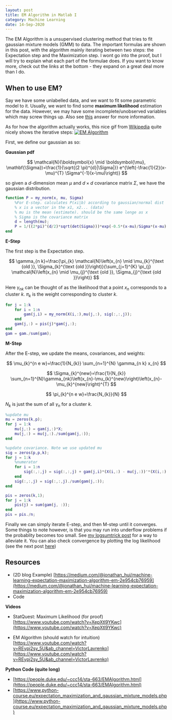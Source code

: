 ```yaml
---
layout: post
title: EM Algorithm in Matlab I
category: Machine Learning
date: 14-Sep-2020
---
```

<script type="text/javascript" async
  src="https://cdnjs.cloudflare.com/ajax/libs/mathjax/2.7.7/latest.js?config=TeX-MML-AM_CHTML">
</script>

The EM Algorithm is a unsupervised clustering method that tries to fit gaussian mixture models (GMM) to data. The important formulas are shown in this post, with the algorithm mainly iterating between two steps: the Expectation step and the Maximization step. I wont go into the proof, but I will try to explain what each part of the formulae does. If you want to know more, check out the links at the bottom - they expand on a great deal more than I do.

## When to use EM?
Say we have some unlabelled data, and we want to fit some parametric model to it. Usually, we want to find some **maximum likelihood** estimation for the data. However, we may have some incomplete/unobserved variables which may screw things up. Also see [this](https://stats.stackexchange.com/questions/326343/why-use-em-algorithm-instead-of-just-plain-old-ml-for-mixture-model) answer for more information.

As for how the algorithm actually works, this nice gif from [Wikipedia](https://en.wikipedia.org/wiki/Expectation%E2%80%93maximization_algorithm) quite nicely shows the iterative steps:
[![EM Algorithm](https://upload.wikimedia.org/wikipedia/commons/6/69/EM_Clustering_of_Old_Faithful_data.gif)](https://upload.wikimedia.org/wikipedia/commons/6/69/EM_Clustering_of_Old_Faithful_data.gif)

First, we define our gaussian as so: 

**Gaussian pdf**

$$
\mathcal{N}(\boldsymbol{x} \mid \boldsymbol{\mu}, \mathbf{\Sigma})=\frac{1}{\sqrt{(2 \pi)^{d}|\Sigma|}} e^{\left(-\frac{1}{2}(x-\mu)^{T} \Sigma^{-1}(x-\mu)\right)}
$$

so given a $d$-dimension mean $\mu$ and $d\times d$ covariance matrix $\Sigma$, we have the gaussian distribution.

```Matlab
function P = my_norm(x, mu, Sigma)
    %For E-step. calculates P(xi|b) according to gaussian/normal dist
    % x is a vector in the x1, x2... (data)
    % mu is the mean (estimate). should be the same lenge as x
    % Sigma is the covariance matrix
    d = length(mu);
    P = 1/((2*pi)^(d/2)*sqrt(det(Sigma)))*exp(-0.5*(x-mu)/Sigma*(x-mu)');
end
```

**E-Step**

The first step is the Expectation step. 

$$
\gamma_{n k}=\frac{\pi_{k} \mathcal{N}\left(x_{n} \mid \mu_{k}^{\text {old }}, \Sigma_{k}^{\text {old }}\right)}{\sum_{j=1}^{K} \pi_{j} \mathcal{N}\left(x_{n} \mid \mu_{j}^{\text {old }}, \Sigma_{j}^{\text {old }}\right)}
$$

Here $\gamma_{nk}$ can be thought of as the likelihood that a point $x_n$ corresponds to a cluster $k$. $\pi_k$ is the weight corresponding to cluster $k$.

```Matlab
for j = 1:k
    for i = 1:n
        gam(j,i) = my_norm(X(i,:),mu(j,:), sig(:,:,j));
    end
    gam(j,:) = pis(j)*gam(j,:);
end
gam = gam./sum(gam);
```
**M-Step**

After the E-step, we update the means, covariances, and weights:

$$
\mu_{k}^{n e w}=\frac{1}{N_{k}} \sum_{n=1}^{N} \gamma_{n k} x_{n} 
$$

$$
\Sigma_{k}^{new}=\frac{1}{N_{k}} \sum_{n=1}^{N}\gamma_{nk}\left(x_{n}-\mu_{k}^{new}\right)\left(x_{n}-\mu_{k}^{new}\right)^{T}
$$

$$
\pi_{k}^{n e w}=\frac{N_{k}}{N}
$$

$N_k$ is just the sum of all $\gamma_n$ for a cluster $k$. 

```Matlab
%update mu
mu = zeros(k,p);
for j = 1:k
    mu(j,:) = gam(j,:)*X;
    mu(j,:) = mu(j,:)./sum(gam(j,:));
end

%update covariance. Note we use updated mu
sig = zeros(p,p,k);
for j = 1:k
    %numerator
    for i = 1:n
        sig(:,:,j) = sig(:,:,j) + gam(j,i)*(X(i,:) - mu(j,:))'*(X(i,:) - mu(j,:));
    end
    sig(:,:,j) = sig(:,:,j)./sum(gam(j,:)); 
end

pis = zeros(k,1);
for j = 1:k
    pis(j) = sum(gam(j, :));
end
pis = pis./n;
```

Finally we can simply iterate E-step, and then M-step until it converges. Some things to note however, is that you may run into underflow problems if the probablity becomes too small. See [my logsumtrick post](2020-09-14-logsumtrick.md) for a way to alleviate it. You can also check convergence by plotting the log likelihood (see the next post [here](2020-09-19-EM-Auxillary.md))



## Resources
- (2D blog Example) [https://medium.com/@jonathan_hui/machine-learning-expectation-maximization-algorithm-em-2e954cb76959](https://medium.com/@jonathan_hui/machine-learning-expectation-maximization-algorithm-em-2e954cb76959)
- Code

**Videos**
- StatQuest: Maximum Likelihood (for proof) [https://www.youtube.com/watch?v=XepXtl9YKwc](https://www.youtube.com/watch?v=XepXtl9YKwc) 

- EM Algorithm (should watch for intuition) [https://www.youtube.com/watch?v=REypj2sy_5U&ab_channel=VictorLavrenko](https://www.youtube.com/watch?v=REypj2sy_5U&ab_channel=VictorLavrenko)

**Python Code (quite long)**
- [https://people.duke.edu/~ccc14/sta-663/EMAlgorithm.html](https://people.duke.edu/~ccc14/sta-663/EMAlgorithm.html)
- [https://www.python-course.eu/expectation_maximization_and_gaussian_mixture_models.php](https://www.python-course.eu/expectation_maximization_and_gaussian_mixture_models.php)